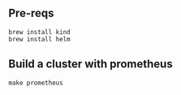 
## Pre-reqs ##

```
brew install kind
brew install helm
```

## Build a cluster with prometheus ##

```
make prometheus
```
